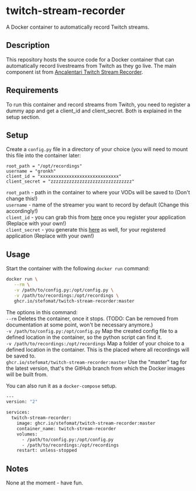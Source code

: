 # twitch-stream-recorder
A Docker container to automatically record Twitch streams.

## Description
This repository hosts the source code for a Docker container that can automatically record livestreams from Twitch as they go live.
The main component ist from [Ancalentari Twitch Stream Recorder](https://github.com/ancalentari/twitch-stream-recorder).

## Requirements
To run this container and record streams from Twitch,
you need to register a dummy app and get a client_id and client_secret. Both is explained in the setup section.

## Setup
Create a `config.py` file in a directory of your choice (you will need to mount this file into the container later:

```properties
root_path = "/opt/recordings"
username = "gronkh"
client_id = "xxxxxxxxxxxxxxxxxxxxxxxxxxxxxx"
client_secret = "zzzzzzzzzzzzzzzzzzzzzzzzzzzzzzz"
```

`root_path` - path in the container to where your VODs will be saved to (Don't change this!)  
`username` - name of the streamer you want to record by default (Change this accordingly!)  
`client_id` - you can grab this from [here](https://dev.twitch.tv/console/apps) once you register your application (Replace with your own!)  
`client_secret` - you generate this [here](https://dev.twitch.tv/console/apps) as well, for your registered application (Replace with your own!)

## Usage
Start the container with the following `docker run` command:  
```bash
docker run \
   --rm \
   -v /path/to/config.py:/opt/config.py \
   -v /path/to/recordings:/opt/recordings \
   ghcr.io/stefomat/twitch-stream-recorder:master
```
The options in this command:  
`--rm` Deletes the container, once it stops. (TODO: Can be removed from documentation at some point, won't be necessary anymore.)  
`-v /path/to/config.py:/opt/config.py` Map the created config file to a defined location in the container, so the python script can find it.  
`-v /path/to/recordings:/opt/recordings` Map a folder of your choice to a defined location in the container. This is the placed where all recordings will be saved to.  
`ghcr.io/stefomat/twitch-stream-recorder:master` Use the "master" tag for the latest version, that's the GitHub branch from which the Docker images will be built from.

You can also run it as a `docker-compose` setup.

```bash
---
version: "2"

services:
  twitch-stream-recorder:
    image: ghcr.io/stefomat/twitch-stream-recorder:master
    container_name: twitch-stream-recorder
    volumes:
      - /path/to/config.py:/opt/config.py
      - /path/to/recordings:/opt/recordings
    restart: unless-stopped
```

## Notes
None at the moment - have fun.
